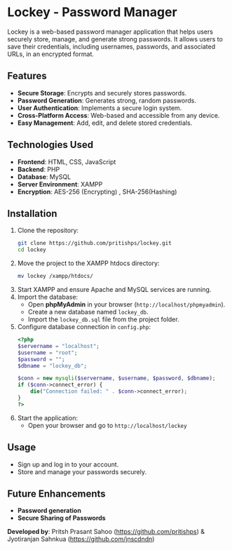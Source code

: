 # Lockey - Password Manager

Lockey is a web-based password manager application that helps users securely store, manage, and generate strong passwords. It allows users to save their credentials, including usernames, passwords, and associated URLs, in an encrypted format.

## Features

- **Secure Storage**: Encrypts and securely stores passwords.
- **Password Generation**: Generates strong, random passwords.
- **User Authentication**: Implements a secure login system.
- **Cross-Platform Access**: Web-based and accessible from any device.
- **Easy Management**: Add, edit, and delete stored credentials.

## Technologies Used

- **Frontend**: HTML, CSS, JavaScript
- **Backend**: PHP
- **Database**: MySQL
- **Server Environment**: XAMPP
- **Encryption**: AES-256 (Encrypting) , SHA-256(Hashing)

## Installation

1. Clone the repository:
   ```sh
   git clone https://github.com/pritishps/lockey.git
   cd lockey
   ```
2. Move the project to the XAMPP htdocs directory:
   ```sh
   mv lockey /xampp/htdocs/
   ```
3. Start XAMPP and ensure Apache and MySQL services are running.
4. Import the database:
   - Open **phpMyAdmin** in your browser (`http://localhost/phpmyadmin`).
   - Create a new database named `lockey_db`.
   - Import the `lockey_db.sql` file from the project folder.
5. Configure database connection in `config.php`:
   ```php
   <?php
   $servername = "localhost";
   $username = "root";
   $password = "";
   $dbname = "lockey_db";

   $conn = new mysqli($servername, $username, $password, $dbname);
   if ($conn->connect_error) {
       die("Connection failed: " . $conn->connect_error);
   }
   ?>
   ```
6. Start the application:
   - Open your browser and go to `http://localhost/lockey`

## Usage

- Sign up and log in to your account.
- Store and manage your passwords securely.

## Future Enhancements

- **Password generation**
- **Secure Sharing of Passwords**

**Developed by**: Pritsh Prasant Sahoo (https://github.com/pritishps) & Jyotiranjan Sahnkua (https://github.com/jnscdndn)
